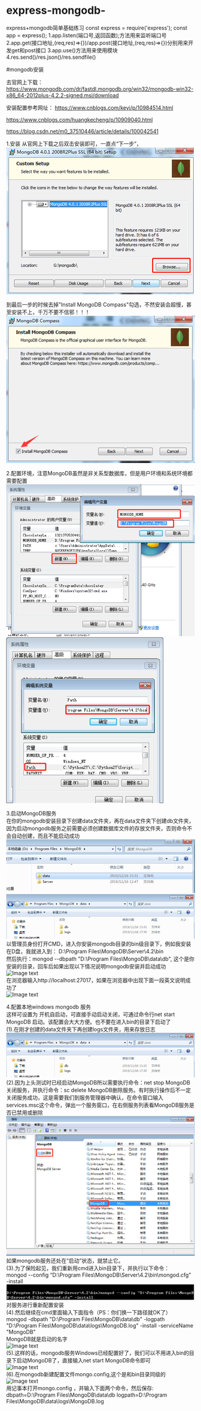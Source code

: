# express-mongodb-
express+mongodb简单基础练习
const express = require('express');
const app = express();
1.app.listen(端口号,返回函数);方法用来监听端口号
2.app.get(接口地址,(req,res)=>{})/app.post(接口地址,(req,res)=>{})分别用来开发get和post接口
3.app.use()方法用来使用模块
4.res.send()/res.json()/res.sendfile()

#mongodb安装

去官网上下载：https://www.mongodb.com/dr/fastdl.mongodb.org/win32/mongodb-win32-x86_64-2012plus-4.2.2-signed.msi/download

安装配置参考网址：
https://www.cnblogs.com/keyi/p/10984514.html

https://www.cnblogs.com/huangkecheng/p/10909040.html

https://blog.csdn.net/m0_37510446/article/details/100042541

1.安装
  从官网上下载之后双击安装即可，一直点“下一步”，
  ![Image text](https://github.com/jidongyu/express-mongodb-/blob/master/image-storage/375a554de9b2a59f8fa0374f5d9f482.png)
  
  到最后一步的时候去掉"Install MongoDB Compass"勾选，不然安装会超慢，甚至安装不上，千万不要不信邪！！！
![Image text](https://github.com/jidongyu/express-mongodb-/blob/master/image-storage/f266fe8cdeb51cf84e098f3e8c4d00e.png)  

2.配置环境，注意MongoDB虽然是非关系型数据库，但是用户环境和系统环境都需要配置  
![Image text](https://github.com/jidongyu/express-mongodb-/blob/master/image-storage/ab23e16e7f178537d71932111c0e5a9.png)
![Image text](https://github.com/jidongyu/express-mongodb-/blob/master/image-storage/9d7b70eb8db5c193236afd8017b7dde.png)  

3.启动MongoDB服务  
在你的mongodb安装目录下创建data文件夹，再在data文件夹下创建db文件夹，因为启动mongodb服务之前需要必须创建数据库文件的存放文件夹，否则命令不会自动创建，而且不能启动成功  
![Image text](https://github.com/jidongyu/express-mongodb-/blob/master/image-storage/f21ddfa8cf9d3b789de7bcde38fa1d5.png)
![Image text](https://github.com/jidongyu/express-mongodb-/blob/master/image-storage/c5ba823e22d5d1e7bee0d4ae3d5123f.png)  
以管理员身份打开CMD，进入你安装mongodb目录的bin级目录下，例如我安装在D盘，我就进入到：
D:\Program Files\MongoDB\Server\4.2\bin  
然后执行：mongod   --dbpath "D:\Program Files\MongoDB\data\db", 这个是你安装的目录，回车后如果出现以下情况说明mongodb安装并启动成功  
![Image text]()  
在浏览器输入http://localhost:27017，如果在浏览器中出现下面一段英文说明成功了  
  ![Image text]()
  
4.配置本地windows mongodb 服务  
这样可设置为 开机自启动，可直接手动启动关闭，可通过命令行net start MongoDB 启动。该配置会大大方便。也不要在进入bin的目录下启动了  
(1).在刚才创建的data文件夹下再创建logs文件夹，用来存放日志  
![Image text](https://github.com/jidongyu/express-mongodb-/blob/master/image-storage/c5ba823e22d5d1e7bee0d4ae3d5123f.png)   
(2).因为上头测试时已经启动MongoDB所以需要执行命令：net stop MongoDB关闭服务，并执行命令：sc delete MongoDB删除服务。有时执行操作后不一定关闭服务成功，这是需要我们到服务管理器中确认，在命令窗口输入services.msc这个命令，弹出一个服务窗口，在右侧服务列表看MongoDB服务是否已禁用或删除  
![Image text](https://github.com/jidongyu/express-mongodb-/blob/master/image-storage/d1694aeaa7982463f62aea80c1fcc96.png)   
如果mongodb服务还处在“启动”状态，就禁止它。  
(3).为了保险起见，我们重新用cmd进入bin目录下，并执行以下命令：  
mongod --config “D:\Program Files\MongoDB\Server\4.2\bin\mongod.cfg” -install    
![Image text](https://github.com/jidongyu/express-mongodb-/blob/master/image-storage/c25a45f5f0174274e9493839a3f6d03.png)
对服务进行重新配置安装  
(4).然后继续在cmd里面输入下面指令（PS：你们换一下路径就OK了）  
mongod -dbpath "D:\Program Files\MongoDB\data\db" -logpath "D:\Program Files\MongoDB\data\logs\MongoDB.log" -install -serviceName "MongoDB"  
MongoDB就是启动的名字  
![Image text]()  
(5).这样的话，mongodb服务Windows已经配置好了，我们可以不用进入bin的目录下启动MongoDB了，直接输入net start MongoDB命令即可  
![Image text]()  
(6).在mongodb新建配置文件mongo.config,这个是和bin目录同级的  
![Image text]()  
用记事本打开mongo.config  ，并输入下面两个命令，然后保存:  
dbpath=D:\Program Files\MongoDB\data\db
logpath=D:\Program Files\MongoDB\data\logs\MongoDB.log
